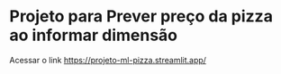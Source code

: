 # Projeto para Prever preço da pizza ao informar dimensão

Acessar o link https://projeto-ml-pizza.streamlit.app/
